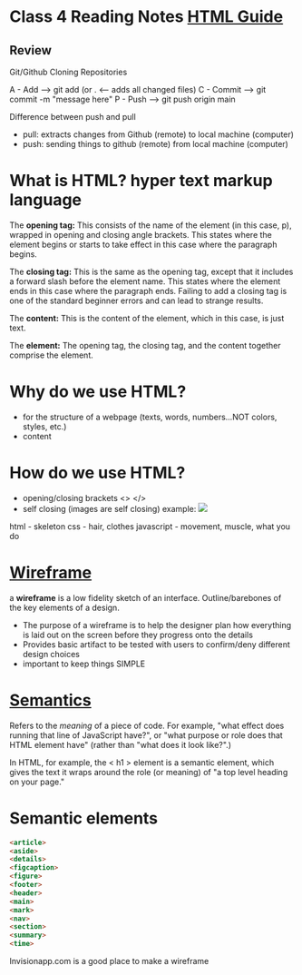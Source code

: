 # Class 4 Reading Notes [HTML Guide](https://developer.mozilla.org/en-US/docs/Learn/Getting_started_with_the_web/HTML_basics)
## Review
Git/Github
Cloning
Repositories

A - Add --> git add <filename> (or . <-- adds all changed files)
C - Commit --> git commit -m "message here" 
P - Push --> git push origin main
  
Difference between push and pull
  - pull: extracts changes from Github (remote) to local machine (computer)
  - push: sending things to github (remote) from local machine (computer)

  # What is HTML? hyper text markup language
  
  The **opening tag:** This consists of the name of the element (in this case, p), wrapped in opening and closing angle brackets. This states where the element begins or starts to take effect in this case where the paragraph begins.
  
  The **closing tag:** This is the same as the opening tag, except that it includes a forward slash before the element name. This states where the element ends in this case where the paragraph ends. Failing to add a closing tag is one of the standard beginner errors and can lead to strange results.
  
  The **content:** This is the content of the element, which in this case, is just text.
  
  The **element:** The opening tag, the closing tag, and the content together comprise the element.
  
  # Why do we use HTML?
  - for the structure of a webpage (texts, words, numbers...NOT colors, styles, etc.)
  - content
  
  # How do we use HTML?
  - opening/closing brackets <> </>
  - self closing (images are self closing) 
  example: <img src="url"/>

  html - skeleton
  css - hair, clothes
  javascript - movement, muscle, what you do

  # [Wireframe](https://careerfoundry.com/en/blog/ux-design/how-to-create-your-first-wireframe/)
  a **wireframe** is a low fidelity sketch of an interface. Outline/barebones of the key elements of a design.
  
  - The purpose of a wireframe is to help the designer plan how everything is laid out on the screen before they progress onto the details
  - Provides basic artifact to be tested with users to confirm/deny different design choices
  - important to keep things SIMPLE
  
  # [Semantics](https://developer.mozilla.org/en-US/docs/Glossary/Semantics)
  
 Refers to the *meaning* of a piece of code. For example, "what effect does running that line of JavaScript have?", or "what purpose or role does that HTML element have" (rather than "what does it look like?".)
  
  In HTML, for example, the < h1 > element is a semantic element, which gives the text it wraps around the role (or meaning) of "a top level heading on your page."
  
  # Semantic elements
```markdown
<article>
<aside>
<details>
<figcaption>
<figure>
<footer>
<header>
<main>
<mark>
<nav>
<section>
<summary>
<time>
```
Invisionapp.com is a good place to make a wireframe
